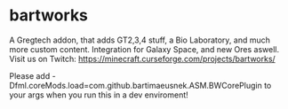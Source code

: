 # bartworks
A Gregtech addon, that adds GT2,3,4 stuff, a Bio Laboratory, and much more custom content. Integration for Galaxy Space, and new Ores aswell.
Visit us on Twitch:
https://minecraft.curseforge.com/projects/bartworks/


Please add -Dfml.coreMods.load=com.github.bartimaeusnek.ASM.BWCorePlugin to your args when you run this in a dev enviroment!